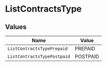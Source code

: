 # ListContractsType


## Values

| Name                        | Value                       |
| --------------------------- | --------------------------- |
| `ListContractsTypePrepaid`  | PREPAID                     |
| `ListContractsTypePostpaid` | POSTPAID                    |